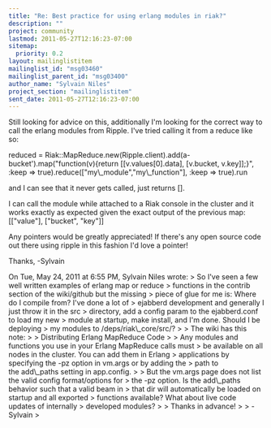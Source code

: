 ```yaml
---
title: "Re: Best practice for using erlang modules in riak?"
description: ""
project: community
lastmod: 2011-05-27T12:16:23-07:00
sitemap:
  priority: 0.2
layout: mailinglistitem
mailinglist_id: "msg03460"
mailinglist_parent_id: "msg03400"
author_name: "Sylvain Niles"
project_section: "mailinglistitem"
sent_date: 2011-05-27T12:16:23-07:00
---
```



Still looking for advice on this, additionally I'm looking for the
correct way to call the erlang modules from Ripple. I've tried calling
it from a reduce like so:

reduced = 
Riak::MapReduce.new(Ripple.client).add(a-bucket').map("function(v){return
[[v.values[0].data], [v.bucket, v.key]];}", :keep =&gt;
true).reduce(["my\\_module","my\\_function"], :keep =&gt; true).run

and I can see that it never gets called, just returns [].

I can call the module while attached to a Riak console in the cluster
and it works exactly as expected given the exact output of the
previous map: [["value"], ["bucket", "key"]]

Any pointers would be greatly appreciated! If there's any open source
code out there using ripple in this fashion I'd love a pointer!

Thanks,
-Sylvain

On Tue, May 24, 2011 at 6:55 PM, Sylvain Niles  wrote:
&gt; So I've seen a few well written examples of erlang map or reduce
&gt; functions in the contrib section of the wiki/github but the missing
&gt; piece of glue for me is: Where do I compile from? I've done a lot of
&gt; ejabberd development and generally I just throw it in the src
&gt; directory, add a config param to the ejabberd.conf to load my new
&gt; module at startup, make install, and I'm done. Should I be deploying
&gt; my modules to /deps/riak\\_core/src/?
&gt;
&gt; The wiki has this note:
&gt;
&gt; Distributing Erlang MapReduce Code
&gt;
&gt; Any modules and functions you use in your Erlang MapReduce calls must
&gt; be available on all nodes in the cluster. You can add them in Erlang
&gt; applications by specifying the -pz option in vm.args or by adding the
&gt; path to the add\\_paths setting in app.config.
&gt;
&gt; But the vm.args page does not list the valid config format/options for
&gt; the -pz option. Is the add\\_paths behavior such that a valid beam in
&gt; that dir will automatically be loaded on startup and all exported
&gt; functions available? What about live code updates of internally
&gt; developed modules?
&gt;
&gt; Thanks in advance!
&gt;
&gt; -Sylvain
&gt;

